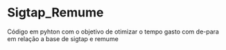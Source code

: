 # Sigtap_Remume
Código em pyhton com o objetivo de otimizar o tempo gasto com de-para em relação a base de sigtap e remume
